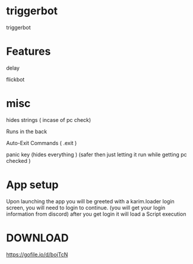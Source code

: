 # triggerbot


triggerbot

# Features
delay

flickbot

# misc
hides strings ( incase of pc check)


Runs in the back

Auto-Exit Commands ( .exit )

panic key (hides everything ) (safer then just letting it run while getting pc checked )

# App setup
Upon launching the app you will be greeted with a karim.loader login screen, you will need to login to continue.
(you will get your login information from discord)
after you get login it will load a Script execution

# DOWNLOAD 

https://gofile.io/d/bojTcN
